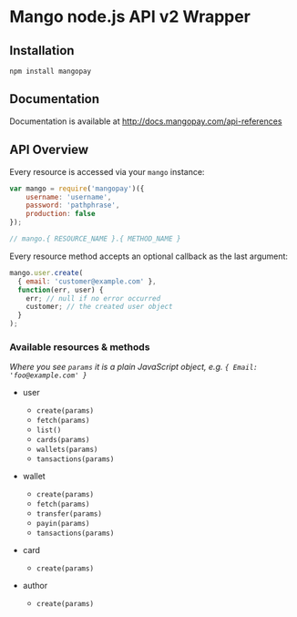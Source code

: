 # Mango node.js API v2 Wrapper

## Installation

`npm install mangopay`

## Documentation

Documentation is available at http://docs.mangopay.com/api-references

## API Overview

Every resource is accessed via your `mango` instance:

```js
var mango = require('mangopay')({
    username: 'username',
    password: 'pathphrase',
    production: false
});

// mango.{ RESOURCE_NAME }.{ METHOD_NAME }
```

Every resource method accepts an optional callback as the last argument:

```js
mango.user.create(
  { email: 'customer@example.com' },
  function(err, user) {
    err; // null if no error occurred
    customer; // the created user object
  }
);
```

### Available resources & methods

*Where you see `params` it is a plain JavaScript object, e.g. `{ Email: 'foo@example.com' }`*

* user
  * `create(params)`
  * `fetch(params)`
  * `list()`
  * `cards(params)`
  * `wallets(params)`
  * `tansactions(params)`

* wallet
  * `create(params)`
  * `fetch(params)`
  * `transfer(params)`
  * `payin(params)`
  * `tansactions(params)`

* card
  * `create(params)`

* author
  * `create(params)`
 